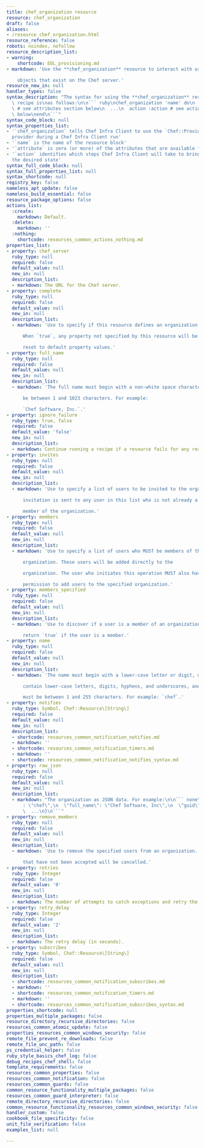 ```yaml
---
title: chef_organization resource
resource: chef_organization
draft: false
aliases:
- /resource_chef_organization.html
resource_reference: false
robots: noindex, nofollow
resource_description_list:
- warning:
    shortcode: EOL_provisioning.md
- markdown: 'Use the **chef_organization** resource to interact with organization

    objects that exist on the Chef server.'
resource_new_in: null
handler_types: false
syntax_description: "The syntax for using the **chef_organization** resource in a\
  \ recipe is\nas follows:\n\n``` ruby\nchef_organization 'name' do\n  attribute 'value'\
  \ # see attributes section below\n  ...\n  action :action # see actions section\
  \ below\nend\n```"
syntax_code_block: null
syntax_properties_list:
- '`chef_organization` tells Chef Infra Client to use the `Chef::Provider::ChefOrganization`
  provider during a Chef Infra Client run'
- '`name` is the name of the resource block'
- '`attribute` is zero (or more) of the attributes that are available for this resource'
- '`action` identifies which steps Chef Infra Client will take to bring the node into
  the desired state'
syntax_full_code_block: null
syntax_full_properties_list: null
syntax_shortcode: null
registry_key: false
nameless_apt_update: false
nameless_build_essential: false
resource_package_options: false
actions_list:
  :create:
    markdown: Default.
  :delete:
    markdown: ''
  :nothing:
    shortcode: resources_common_actions_nothing.md
properties_list:
- property: chef_server
  ruby_type: null
  required: false
  default_value: null
  new_in: null
  description_list:
  - markdown: The URL for the Chef server.
- property: complete
  ruby_type: null
  required: false
  default_value: null
  new_in: null
  description_list:
  - markdown: 'Use to specify if this resource defines an organization completely.

      When `true`, any property not specified by this resource will be

      reset to default property values.'
- property: full_name
  ruby_type: null
  required: false
  default_value: null
  new_in: null
  description_list:
  - markdown: 'The full name must begin with a non-white space character and must

      be between 1 and 1023 characters. For example:

      `Chef Software, Inc.`.'
- property: ignore_failure
  ruby_type: true, false
  required: false
  default_value: 'false'
  new_in: null
  description_list:
  - markdown: Continue running a recipe if a resource fails for any reason.
- property: invites
  ruby_type: null
  required: false
  default_value: null
  new_in: null
  description_list:
  - markdown: 'Use to specify a list of users to be invited to the organization. An

      invitation is sent to any user in this list who is not already a

      member of the organization.'
- property: members
  ruby_type: null
  required: false
  default_value: null
  new_in: null
  description_list:
  - markdown: 'Use to specify a list of users who MUST be members of the

      organization. These users will be added directly to the

      organization. The user who initiates this operation MUST also have

      permission to add users to the specified organization.'
- property: members_specified
  ruby_type: null
  required: false
  default_value: null
  new_in: null
  description_list:
  - markdown: 'Use to discover if a user is a member of an organization. Will

      return `true` if the user is a member.'
- property: name
  ruby_type: null
  required: false
  default_value: null
  new_in: null
  description_list:
  - markdown: 'The name must begin with a lower-case letter or digit, may only

      contain lower-case letters, digits, hyphens, and underscores, and

      must be between 1 and 255 characters. For example: `chef`.'
- property: notifies
  ruby_type: Symbol, Chef::Resource\[String\]
  required: false
  default_value: null
  new_in: null
  description_list:
  - shortcode: resources_common_notification_notifies.md
  - markdown: ''
  - shortcode: resources_common_notification_timers.md
  - markdown: ''
  - shortcode: resources_common_notification_notifies_syntax.md
- property: raw_json
  ruby_type: null
  required: false
  default_value: null
  new_in: null
  description_list:
  - markdown: "The organization as JSON data. For example:\n\n``` none\n{\n  \"name\"\
      : \"chef\",\n  \"full_name\": \"Chef Software, Inc\",\n  \"guid\": \"f980d1asdfda0331235s00ff36862\n\
      \  ...\n}\n```"
- property: remove_members
  ruby_type: null
  required: false
  default_value: null
  new_in: null
  description_list:
  - markdown: 'Use to remove the specified users from an organization. Invitations

      that have not been accepted will be cancelled.'
- property: retries
  ruby_type: Integer
  required: false
  default_value: '0'
  new_in: null
  description_list:
  - markdown: The number of attempts to catch exceptions and retry the resource.
- property: retry_delay
  ruby_type: Integer
  required: false
  default_value: '2'
  new_in: null
  description_list:
  - markdown: The retry delay (in seconds).
- property: subscribes
  ruby_type: Symbol, Chef::Resource\[String\]
  required: false
  default_value: null
  new_in: null
  description_list:
  - shortcode: resources_common_notification_subscribes.md
  - markdown: ''
  - shortcode: resources_common_notification_timers.md
  - markdown: ''
  - shortcode: resources_common_notification_subscribes_syntax.md
properties_shortcode: null
properties_multiple_packages: false
resource_directory_recursive_directories: false
resources_common_atomic_update: false
properties_resources_common_windows_security: false
remote_file_prevent_re_downloads: false
remote_file_unc_path: false
ps_credential_helper: false
ruby_style_basics_chef_log: false
debug_recipes_chef_shell: false
template_requirements: false
resources_common_properties: false
resources_common_notification: false
resources_common_guards: false
common_resource_functionality_multiple_packages: false
resources_common_guard_interpreter: false
remote_directory_recursive_directories: false
common_resource_functionality_resources_common_windows_security: false
handler_custom: false
cookbook_file_specificity: false
unit_file_verification: false
examples_list: null

---
```

